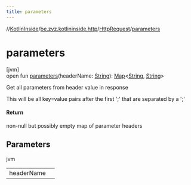 ```yaml
---
title: parameters
---
```

//[KotlinInside](../../../index.html)/[be.zvz.kotlininside.http](../index.html)/[HttpRequest](index.html)/[parameters](parameters.html)



# parameters



[jvm]\
open fun [parameters](parameters.html)(headerName: [String](https://docs.oracle.com/javase/7/docs/api/java/lang/String.html)): [Map](https://docs.oracle.com/javase/7/docs/api/java/util/Map.html)&lt;[String](https://docs.oracle.com/javase/7/docs/api/java/lang/String.html), [String](https://docs.oracle.com/javase/7/docs/api/java/lang/String.html)&gt;



Get all parameters from header value in response 



 This will be all key=value pairs after the first ';' that are separated by a ';'



#### Return



non-null but possibly empty map of parameter headers



## Parameters


jvm

| | |
|---|---|
| headerName |  |




